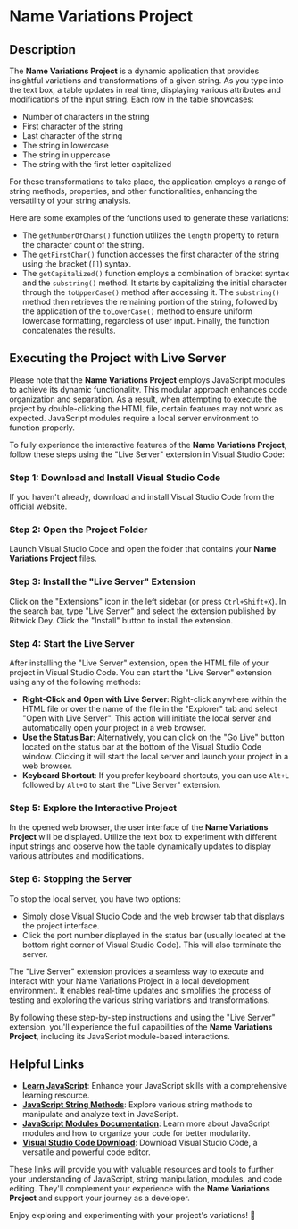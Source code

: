 # Name Variations Project

## Description
The **Name Variations Project** is a dynamic application that provides insightful variations and transformations of a given string. As you type into the text box, a table updates in real time, displaying various attributes and modifications of the input string. Each row in the table showcases:

- Number of characters in the string
- First character of the string
- Last character of the string
- The string in lowercase
- The string in uppercase
- The string with the first letter capitalized

For these transformations to take place, the application employs a range of string methods, properties, and other functionalities, enhancing the versatility of your string analysis.

Here are some examples of the functions used to generate these variations:
- The `getNumberOfChars()` function utilizes the `length` property to return the character count of the string.
- The `getFirstChar()` function accesses the first character of the string using the bracket (`[]`) syntax.
- The `getCapitalized()` function employs a combination of bracket syntax and the `substring()` method. It starts by capitalizing the initial character through the `toUpperCase()` method after accessing it. The `substring()` method then retrieves the remaining portion of the string, followed by the application of the `toLowerCase()` method to ensure uniform lowercase formatting, regardless of user input. Finally, the function concatenates the results.

## Executing the Project with Live Server
Please note that the **Name Variations Project** employs JavaScript modules to achieve its dynamic functionality. This modular approach enhances code organization and separation. As a result, when attempting to execute the project by double-clicking the HTML file, certain features may not work as expected. JavaScript modules require a local server environment to function properly.

To fully experience the interactive features of the **Name Variations Project**, follow these steps using the "Live Server" extension in Visual Studio Code:

### Step 1: Download and Install Visual Studio Code 
If you haven't already, download and install Visual Studio Code from the official website.

### Step 2: Open the Project Folder
Launch Visual Studio Code and open the folder that contains your **Name Variations Project** files.

### Step 3: Install the "Live Server" Extension
Click on the "Extensions" icon in the left sidebar (or press `Ctrl+Shift+X`). In the search bar, type "Live Server" and select the extension published by Ritwick Dey. Click the "Install" button to install the extension.

### Step 4: Start the Live Server
After installing the "Live Server" extension, open the HTML file of your project in Visual Studio Code. You can start the "Live Server" extension using any of the following methods:
* **Right-Click and Open with Live Server**: Right-click anywhere within the HTML file or over the name of the file in the "Explorer" tab and select "Open with Live Server". This action will initiate the local server and automatically open your project in a web browser.
* **Use the Status Bar**: Alternatively, you can click on the "Go Live" button located on the status bar at the bottom of the Visual Studio Code window. Clicking it will start the local server and launch your project in a web browser.
* **Keyboard Shortcut**: If you prefer keyboard shortcuts, you can use `Alt+L` followed by `Alt+O` to start the "Live Server" extension.

### Step 5: Explore the Interactive Project
In the opened web browser, the user interface of the **Name Variations Project** will be displayed. Utilize the text box to experiment with different input strings and observe how the table dynamically updates to display various attributes and modifications.

### Step 6: Stopping the Server
To stop the local server, you have two options:
* Simply close Visual Studio Code and the web browser tab that displays the project interface.
* Click the port number displayed in the status bar (usually located at the bottom right corner of Visual Studio Code). This will also terminate the server.

The "Live Server" extension provides a seamless way to execute and interact with your Name Variations Project in a local development environment. It enables real-time updates and simplifies the process of testing and exploring the various string variations and transformations.

By following these step-by-step instructions and using the "Live Server" extension, you'll experience the full capabilities of the **Name Variations Project**, including its JavaScript module-based interactions.

## Helpful Links
* **[Learn JavaScript](https://www.learnjavascript.com/)**: Enhance your JavaScript skills with a comprehensive learning resource.
* **[JavaScript String Methods](https://developer.mozilla.org/en-US/docs/Web/JavaScript/Reference/Global_Objects/String)**: Explore various string methods to manipulate and analyze text in JavaScript.
* **[JavaScript Modules Documentation](https://developer.mozilla.org/pt-BR/docs/Web/JavaScript/Guide/Modules)**: Learn more about JavaScript modules and how to organize your code for better modularity.
* **[Visual Studio Code Download](https://code.visualstudio.com/)**: Download Visual Studio Code, a versatile and powerful code editor.

These links will provide you with valuable resources and tools to further your understanding of JavaScript, string manipulation, modules, and code editing. They'll complement your experience with the **Name Variations Project** and support your journey as a developer.

Enjoy exploring and experimenting with your project's variations! 🚀
